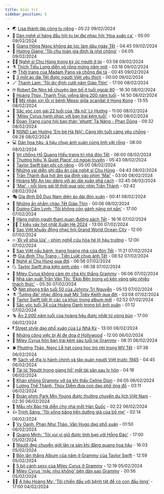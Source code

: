 ```yaml
---
title: Giải trí
sidebar_position: 5
---
```


<!-- vnexpress-giai-tri:START -->
- 🌏 [Lisa thành lập công ty riêng](https://vnexpress.net/lisa-thanh-lap-cong-ty-rieng-4710551.html) - 05:22 09/02/2024
- 💫 [Dàn nghệ sĩ hàng đầu hội tụ tại đại nhạc hội &#39;Hoa xuân ca&#39;](https://vnexpress.net/dan-nghe-si-hang-dau-hoi-tu-tai-dai-nhac-hoi-hoa-xuan-ca-4710545.html) - 05:00 09/02/2024
- 🌮 [Giang Hồng Ngọc không áp lực làm dâu ngày Tết](https://vnexpress.net/giang-hong-ngoc-khong-ap-luc-lam-dau-ngay-tet-4709825.html) - 04:45 09/02/2024
- 🧠 [Hương Giang: &#39;Tôi chu toàn gia đình là nhờ chồng&#39;](https://vnexpress.net/huong-giang-toi-chu-toan-gia-dinh-la-nho-chong-4709281.html) - 04:05 09/02/2024
- 👨‍🏫 [Nghệ sĩ Chu Hùng trong ký ức người ở lại](https://vnexpress.net/nghe-si-chu-hung-trong-ky-uc-nguoi-o-lai-4710215.html) - 03:58 09/02/2024
- ⚗️ [Thích Tiểu Long diễn võ rồng mừng năm mới](https://vnexpress.net/thich-tieu-long-dien-vo-rong-mung-nam-moi-4710374.html) - 03:18 09/02/2024
- 😎 [Thời trang của Madam Pang và chồng đại tá](https://vnexpress.net/thoi-trang-cua-madam-pang-va-chong-dai-ta-4710441.html) - 00:45 09/02/2024
- 🫣 [3 mốt áo dài Tết được người Việt yêu thích](https://vnexpress.net/3-mot-ao-dai-tet-duoc-nguoi-viet-yeu-thich-4710402.html) - 00:00 09/02/2024
- 🪄 [Thanh Lam: &#39;Tôi dự định cưới năm Giáp Thìn&#39;](https://vnexpress.net/thanh-lam-toi-du-dinh-cuoi-nam-giap-thin-4710210.html) - 17:00 08/02/2024
- 🤓 [Robert De Niro kể chuyện làm bố ở tuổi ngoài 80](https://vnexpress.net/robert-de-niro-ke-chuyen-lam-bo-o-tuoi-ngoai-80-4710420.html) - 16:30 08/02/2024
- 🫶 [Hoàng Thùy, Thanh Trúc viếng lăng 200 năm tuổi](https://vnexpress.net/hoang-thuy-thanh-truc-vieng-lang-200-nam-tuoi-4710103.html) - 14:50 08/02/2024
- 🧑‍🏫 [Mỹ nhân xin lỗi vì bênh Messi giữa scandal ở Hong Kong](https://vnexpress.net/my-nhan-xin-loi-vi-benh-messi-giua-scandal-o-hong-kong-4710364.html) - 13:55 08/02/2024
- 🦄 [Sắc vóc con gái 22 tuổi của &#39;đả nữ&#39; Lý Hương](https://vnexpress.net/sac-voc-con-gai-22-tuoi-cua-da-nu-ly-huong-4710316.html) - 11:00 08/02/2024
- 💫 [&#39;Miley Cyrus hạnh phúc với bạn trai kém tuổi&#39;](https://vnexpress.net/miley-cyrus-hanh-phuc-voi-ban-trai-kem-tuoi-4710264.html) - 10:00 08/02/2024
- 🎊 [Đoan Trang cùng hội bạn thân &#39;phượt&#39; Tà Năng - Phan Dũng](https://vnexpress.net/doan-trang-cung-hoi-ban-than-phuot-ta-nang-phan-dung-4710272.html) - 09:32 08/02/2024
- 👹 [NSND Lan Hương &#39;Em bé Hà Nội&#39;: Càng lớn tuổi càng yêu chồng](https://vnexpress.net/nsnd-lan-huong-em-be-ha-noi-cang-lon-tuoi-cang-yeu-chong-4708944.html) - 09:28 08/02/2024
- 💻 [Dàn hoa hậu, á hậu chụp ảnh xuân cùng linh vật rồng](https://vnexpress.net/dan-hoa-hau-a-hau-chup-anh-xuan-cung-linh-vat-rong-4710119.html) - 08:00 08/02/2024
- 🤡 [Vợ chồng Hồ Quang Hiếu trang trí nhà đón Tết](https://vnexpress.net/vo-chong-ho-quang-hieu-trang-tri-nha-don-tet-4709788.html) - 06:00 08/02/2024
- 🥰 [Thương hiệu &#39;A Quiet Place&#39; có ngoại truyện](https://vnexpress.net/thuong-hieu-a-quiet-place-co-ngoai-truyen-4710229.html) - 05:43 08/02/2024
- 🚀 [Taylor Swift bán phi cơ riêng](https://vnexpress.net/taylor-swift-ban-phi-co-rieng-4710190.html) - 05:00 08/02/2024
- 📝 [Những vai diễn ghi dấu ấn của nghệ sĩ Chu Hùng](https://vnexpress.net/nhung-vai-dien-ghi-dau-an-cua-nghe-si-chu-hung-4710187.html) - 04:43 08/02/2024
- 🐲 [Trấn Thành đưa hơi ấm gia đình vào phim &#39;Mai&#39;](https://vnexpress.net/tran-thanh-dua-hoi-am-gia-dinh-vao-phim-mai-4709585.html) - 03:00 08/02/2024
- 🎃 [Hoàng Mỹ An tạo dáng với áo dài xuân phá cách](https://vnexpress.net/hoang-my-an-tao-dang-voi-ao-dai-xuan-pha-cach-4710121.html) - 02:45 08/02/2024
- 🤠 [&#39;Mai&#39; - nỗi lòng gái lỡ thời qua góc nhìn Trấn Thành](https://vnexpress.net/giai-tri/phim/thu-vien-phim/mai-680) - 02:42 08/02/2024
- 🎭 [Gia đình Đỗ Duy Nam diện áo dài đón xuân](https://vnexpress.net/gia-dinh-do-duy-nam-dien-ao-dai-don-xuan-4709835.html) - 00:41 08/02/2024
- 🧰 [Những ấn phẩm chào Tết Giáp Thìn](https://vnexpress.net/nhung-an-pham-chao-tet-giap-thin-4709550.html) - 00:06 08/02/2024
- 🦍 [Dương Cẩm Lynh: &#39;Tôi không còn gánh nặng nợ nần&#39;](https://vnexpress.net/duong-cam-lynh-toi-khong-con-ganh-nang-no-nan-4708603.html) - 17:00 07/02/2024
- 🌝 [Hàng nghìn người tham quan đường sách Tết](https://vnexpress.net/hang-nghin-nguoi-tham-quan-duong-sach-tet-4710089.html) - 16:16 07/02/2024
- 🧑‍💻 [7 kiểu váy hot nhất Xuân Hè 2024](https://vnexpress.net/7-kieu-vay-hot-nhat-xuan-he-2024-4707335.html) - 13:00 07/02/2024
- 🥸 [Sao Việt khuấy động nhạc hội Grand World Ocean City](https://vnexpress.net/sao-viet-khuay-dong-nhac-hoi-grand-world-ocean-city-4710038.html) - 12:00 07/02/2024
- 🔥 [&#39;Đi về phía lửa&#39; - phim nghề cứu hỏa hé lộ hậu trường](https://vnexpress.net/di-ve-phia-lua-phim-nghe-cuu-hoa-he-lo-hau-truong-4709272.html) - 12:00 07/02/2024
- 🐎 [Sao Việt nấu bánh, trang hoàng nhà cửa đón Tết](https://vnexpress.net/sao-viet-nau-banh-trang-hoang-nha-cua-don-tet-4709692.html) - 11:21 07/02/2024
- 😎 [Gia đình Thu Trang - Tiến Luật chụp ảnh Tết](https://vnexpress.net/gia-dinh-thu-trang-tien-luat-chup-anh-tet-4709744.html) - 08:52 07/02/2024
- 🦄 [Nghệ sĩ Chu Hùng qua đời](https://vnexpress.net/nghe-si-chu-hung-qua-doi-4709935.html) - 06:56 07/02/2024
- 🌜 [Taylor Swift dọa kiện sinh viên](https://vnexpress.net/taylor-swift-doa-kien-sinh-vien-4709804.html) - 06:38 07/02/2024
- 🚦 [Miley Cyrus không cảm ơn cha khi thắng Grammy](https://vnexpress.net/miley-cyrus-khong-cam-on-cha-khi-thang-grammy-4709751.html) - 06:06 07/02/2024
- 🧐 [Nhà sản xuất Trần Văn Thi: &#39;Êkíp Bên trong vỏ kén vàng gặp nhiều thách thức&#39;](https://vnexpress.net/nha-san-xuat-tran-van-thi-ekip-ben-trong-vo-ken-vang-gap-nhieu-thach-thuc-4709848.html) - 05:30 07/02/2024
- 🐵 [Nét phong trần tuổi 50 của Johnny Trí Nguyễn](https://vnexpress.net/net-phong-tran-tuoi-50-cua-johnny-tri-nguyen-4709366.html) - 05:13 07/02/2024
- ⚗️ [&#39;Tượng đài&#39; nhạc đồng quê Mỹ Toby Keith qua đời](https://vnexpress.net/tuong-dai-nhac-dong-que-my-toby-keith-qua-doi-4709730.html) - 03:08 07/02/2024
- 👺 [Taylor Swift tiết lộ các ca khúc trong album mới](https://vnexpress.net/taylor-swift-tiet-lo-cac-ca-khuc-trong-album-moi-4709740.html) - 02:52 07/02/2024
- 🌊 [Sắc vóc tuổi 34 của Hoàng Oanh trong bộ ảnh xuân](https://vnexpress.net/sac-voc-tuoi-34-cua-hoang-oanh-trong-bo-anh-xuan-4709313.html) - 01:12 07/02/2024
- 🪜 [Ấn 2.000 năm tuổi của hoàng hậu được nhặt từ vũng bùn](https://vnexpress.net/an-2-000-nam-tuoi-cua-hoang-hau-duoc-nhat-tu-vung-bun-4709002.html) - 17:00 06/02/2024
- 🕴 [Street style dạo phố xuân của Lý Nhã Kỳ](https://vnexpress.net/street-style-dao-pho-xuan-cua-ly-nha-ky-4709545.html) - 13:00 06/02/2024
- 💃 [Những công việc bị ​​AI đe dọa ở Hollywood](https://vnexpress.net/nhung-cong-viec-bi-ai-de-doa-o-hollywood-4708602.html) - 12:00 06/02/2024
- 🦄 [Miley Cyrus hôn bạn trai kém sáu tuổi tại Grammy](https://vnexpress.net/miley-cyrus-hon-ban-trai-kem-sau-tuoi-tai-grammy-4709462.html) - 08:31 06/02/2024
- ⛽️ [Phương Thảo, Ngọc Lễ hát cùng học trò nhí trong MV Tết](https://vnexpress.net/phuong-thao-ngoc-le-hat-cung-hoc-tro-nhi-trong-mv-tet-4709331.html) - 07:38 06/02/2024
- 😎 [Sách về địa lý hành chính và tập quán người Việt trước 1945](https://vnexpress.net/sach-ve-dia-ly-hanh-chinh-va-tap-quan-nguoi-viet-truoc-1945-4709055.html) - 04:45 06/02/2024
- 🌊 [Tài tử &#39;Người trong giang hồ&#39; mất tài sản sau ly hôn](https://vnexpress.net/tai-tu-nguoi-trong-giang-ho-mat-tai-san-sau-ly-hon-4709309.html) - 04:18 06/02/2024
- 🐲 [Khán phòng Grammy vỡ òa khi thấy Celine Dion](https://vnexpress.net/khan-phong-grammy-vo-oa-khi-thay-celine-dion-4709283.html) - 04:05 06/02/2024
- 💂 [Lương Thế Thành, Thúy Diễm đưa con dạo phố ông đồ](https://vnexpress.net/luong-the-thanh-thuy-diem-dua-con-dao-pho-ong-do-4709288.html) - 03:11 06/02/2024
- 🙉 [Đoàn phim Park Min Young được thưởng chuyến du lịch Việt Nam](https://vnexpress.net/doan-phim-park-min-young-duoc-thuong-chuyen-du-lich-viet-nam-4709014.html) - 02:30 06/02/2024
- 💪 [Mẫu nhí Bảo Hà diễn cho nhà mốt Hàn Quốc](https://vnexpress.net/mau-nhi-bao-ha-dien-cho-nha-mot-han-quoc-4708991.html) - 02:22 06/02/2024
- 👍 [Trịnh Sảng: &#39;Tôi sống bằng tiền dưỡng già của bố mẹ&#39;](https://vnexpress.net/trinh-sang-toi-song-bang-tien-duong-gia-cua-bo-me-4709255.html) - 02:14 06/02/2024
- 💪 [Vy Oanh, Phan Như Thảo, Vân Hugo dạo phố xuân](https://vnexpress.net/vy-oanh-phan-nhu-thao-van-hugo-dao-pho-xuan-4708852.html) - 01:50 06/02/2024
- 💄 [Quang Minh: &#39;Tôi vui vì giữ được tình bạn với Hồng Đào&#39;](https://vnexpress.net/quang-minh-toi-vui-vi-giu-duoc-tinh-ban-voi-hong-dao-4709141.html) - 17:00 05/02/2024
- 🦩 [Người đẹp chuyển giới lăn ra sàn khi đăng quang hoa hậu](https://vnexpress.net/nguoi-dep-chuyen-gioi-lan-ra-san-khi-dang-quang-hoa-hau-4709170.html) - 16:03 05/02/2024
- 🥸 [Bốn lần thắng Album của năm ở Grammy của Taylor Swift](https://vnexpress.net/bon-lan-thang-album-cua-nam-o-grammy-cua-taylor-swift-4709067.html) - 12:59 05/02/2024
- 🧰 [5 bộ cánh sexy của Miley Cyrus ở Grammy](https://vnexpress.net/5-bo-canh-sexy-cua-miley-cyrus-o-grammy-4709026.html) - 12:19 05/02/2024
- 💼 [Miley Cyrus &#39;mặc như không&#39; bên dàn sao Grammy](https://vnexpress.net/miley-cyrus-mac-nhu-khong-ben-dan-sao-grammy-4708749.html) - 00:56 05/02/2024
- 🧑‍💻 [Á hậu Hoàng My: &#39;Tôi chiến đấu với bệnh tật để có con đầu lòng&#39;](https://vnexpress.net/a-hau-hoang-my-toi-chien-dau-voi-benh-tat-de-co-con-dau-long-4708551.html) - 17:00 04/02/2024<!-- vnexpress-giai-tri:END -->
